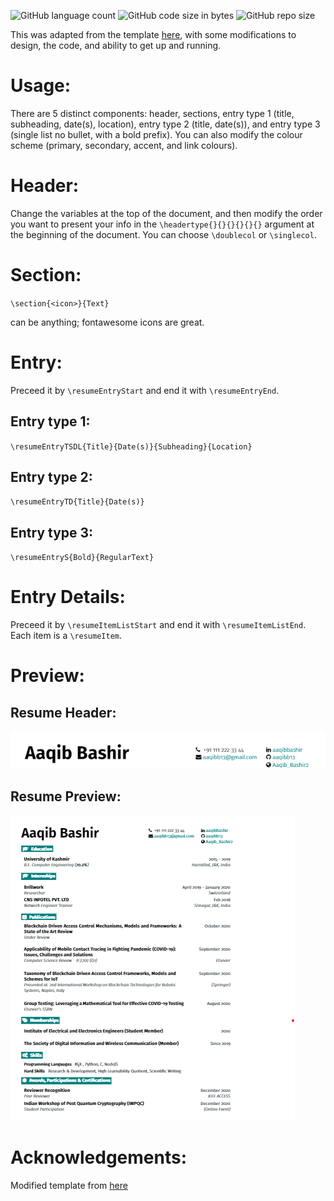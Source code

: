 ![GitHub language count](https://img.shields.io/github/languages/count/aaqibb13/Resume?color=brightgreen) ![GitHub code size in bytes](https://img.shields.io/github/languages/code-size/aaqibb13/LaTeX-Template-for-Resume) ![GitHub repo size](https://img.shields.io/github/repo-size/aaqibb13/LaTeX-Template-for-Resume)

This was adapted from the template [here](https://github.com/sb2nov/resume), with some modifications to design, the code, and ability to get up and running.

# Usage:

There are 5 distinct components: header, sections, entry type 1 (title, subheading, date(s), location), entry type 2 (title, date(s)), and entry type 3 (single list no bullet, with a bold prefix). 
You can also modify the colour scheme (primary, secondary, accent, and link colours).

# Header:

Change the variables at the top of the document, and then modify the order you want to present your info in the `\headertype{}{}{}{}{}{}` argument at the beginning of the document. You can choose `\doublecol` or `\singlecol`.

# Section:

`\section{<icon>}{Text}`

<icon> can be anything; fontawesome icons are great.


# Entry:

Preceed it by `\resumeEntryStart` and end it with `\resumeEntryEnd`.

## Entry type 1:

`\resumeEntryTSDL{Title}{Date(s)}{Subheading}{Location}`

## Entry type 2:

`\resumeEntryTD{Title}{Date(s)}`

## Entry type 3:

`\resumeEntryS{Bold}{RegularText}`

# Entry Details:

Preceed it by `\resumeItemListStart` and end it with `\resumeItemListEnd`. Each item is a `\resumeItem`.

# Preview:

## Resume Header:

![](/Resumeheader.png)

## Resume Preview:

![](Resume.png)

# Acknowledgements:

Modified template from [here](https://github.com/sb2nov/resume)
